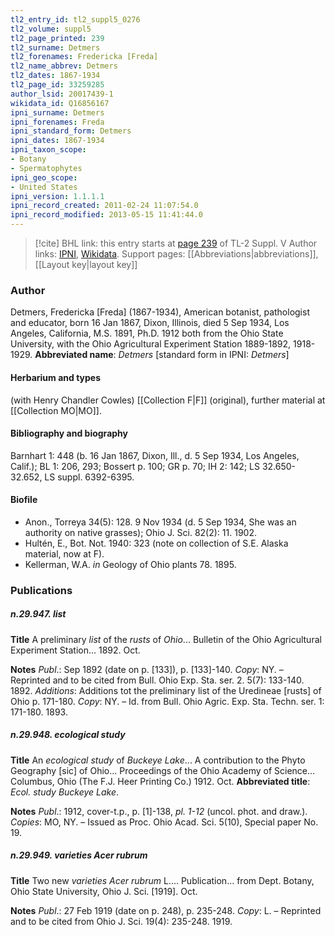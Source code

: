 ```yaml
---
tl2_entry_id: tl2_suppl5_0276
tl2_volume: suppl5
tl2_page_printed: 239
tl2_surname: Detmers
tl2_forenames: Fredericka [Freda]
tl2_name_abbrev: Detmers
tl2_dates: 1867-1934
tl2_page_id: 33259285
author_lsid: 20017439-1
wikidata_id: Q16856167
ipni_surname: Detmers
ipni_forenames: Freda
ipni_standard_form: Detmers
ipni_dates: 1867-1934
ipni_taxon_scope: 
- Botany
- Spermatophytes
ipni_geo_scope: 
- United States
ipni_version: 1.1.1.1
ipni_record_created: 2011-02-24 11:07:54.0
ipni_record_modified: 2013-05-15 11:41:44.0
---
```


> [!cite] BHL link: this entry starts at [page 239](https://www.biodiversitylibrary.org/page/33259285) of TL-2 Suppl. V
> Author links: [IPNI](https://www.ipni.org/a/20017439-1), [Wikidata](https://www.wikidata.org/wiki/Q16856167). Support pages: [[Abbreviations|abbreviations]], [[Layout key|layout key]]

### Author

Detmers, Fredericka \[Freda\] (1867-1934), American botanist, pathologist and educator, born 16 Jan 1867, Dixon, Illinois, died 5 Sep 1934, Los Angeles, California, M.S. 1891, Ph.D. 1912 both from the Ohio State University, with the Ohio Agricultural Experiment Station 1889-1892, 1918-1929. 
**Abbreviated name**: *Detmers* \[standard form in IPNI: *Detmers*\]

#### Herbarium and types

(with Henry Chandler Cowles) [[Collection F|F]] (original), further material at [[Collection MO|MO]].

#### Bibliography and biography

Barnhart 1: 448 (b. 16 Jan 1867, Dixon, Ill., d. 5 Sep 1934, Los Angeles, Calif.); BL 1: 206, 293; Bossert p. 100; GR p. 70; IH 2: 142; LS 32.650-32.652, LS suppl. 6392-6395.

#### Biofile

- Anon., Torreya 34(5): 128. 9 Nov 1934 (d. 5 Sep 1934, She was an authority on native grasses); Ohio J. Sci. 82(2): 11. 1902.
- Hultén, E., Bot. Not. 1940: 323 (note on collection of S.E. Alaska material, now at F).
- Kellerman, W.A. *in* Geology of Ohio plants 78. 1895.

### Publications

##### n.29.947. list

**Title**
A preliminary *list* of the *rusts* of *Ohio*... Bulletin of the Ohio Agricultural Experiment Station... 1892. Oct.

**Notes**
*Publ*.: Sep 1892 (date on p. \[133\]), p. \[133\]-140. *Copy*: NY. – Reprinted and to be cited from Bull. Ohio Exp. Sta. ser. 2. 5(7): 133-140. 1892.
*Additions*: Additions tot the preliminary list of the Uredineae \[rusts\] of Ohio p. 171-180.
*Copy*: NY. – Id. from Bull. Ohio Agric. Exp. Sta. Techn. ser. 1: 171-180. 1893.

##### n.29.948. ecological study

**Title**
An *ecological study* of *Buckeye Lake*... A contribution to the Phyto Geography \[sic\] of Ohio... Proceedings of the Ohio Academy of Science... Columbus, Ohio (The F.J. Heer Printing Co.) 1912. Oct.
**Abbreviated title**: *Ecol. study Buckeye Lake*.

**Notes**
*Publ*.: 1912, cover-t.p., p. \[1\]-138, *pl. 1-12* (uncol. phot. and draw.). *Copies*: MO, NY. – Issued as Proc. Ohio Acad. Sci. 5(10), Special paper No. 19.

##### n.29.949. varieties Acer rubrum

**Title**
Two new *varieties Acer rubrum* L.... Publication... from Dept. Botany, Ohio State University, Ohio J. Sci. \[1919\]. Oct.

**Notes**
*Publ*.: 27 Feb 1919 (date on p. 248), p. 235-248. *Copy*: L. – Reprinted and to be cited from Ohio J. Sci. 19(4): 235-248. 1919.

